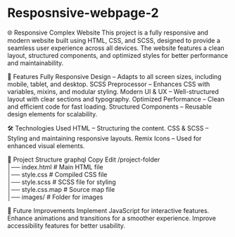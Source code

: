 # Resposnsive-webpage-2
🌐 Responsive Complex Website
This project is a fully responsive and modern website built using HTML, CSS, and SCSS, designed to provide a seamless user experience across all devices. The website features a clean layout, structured components, and optimized styles for better performance and maintainability.

🚀 Features
Fully Responsive Design – Adapts to all screen sizes, including mobile, tablet, and desktop.
SCSS Preprocessor – Enhances CSS with variables, mixins, and modular styling.
Modern UI & UX – Well-structured layout with clear sections and typography.
Optimized Performance – Clean and efficient code for fast loading.
Structured Components – Reusable design elements for scalability.


🛠️ Technologies Used
HTML – Structuring the content.
CSS & SCSS – Styling and maintaining responsive layouts.
Remix Icons – Used for enhanced visual elements.


📌 Project Structure
graphql
Copy
Edit
/project-folder  
│── index.html         # Main HTML file  
│── style.css          # Compiled CSS file  
│── style.scss         # SCSS file for styling  
│── style.css.map      # Source map file  
│── images/            # Folder for images  



🎯 Future Improvements
Implement JavaScript for interactive features.
Enhance animations and transitions for a smoother experience.
Improve accessibility features for better usability.
